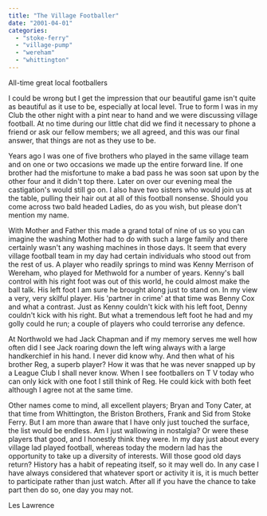 ```yaml
---
title: "The Village Footballer"
date: "2001-04-01"
categories: 
  - "stoke-ferry"
  - "village-pump"
  - "wereham"
  - "whittington"
---
```


All-time great local footballers

I could be wrong but I get the impression that our beautiful game isn't quite as beautiful as it use to be, especially at local level. True to form I was in my Club the other night with a pint near to hand and we were discussing village football. At no time during our little chat did we find it necessary to phone a friend or ask our fellow members; we all agreed, and this was our final answer, that things are not as they use to be.

Years ago I was one of five brothers who played in the same village team and on one or two occasions we made up the entire forward line. If one brother had the misfortune to make a bad pass he was soon sat upon by the other four and it didn't top there. Later on over our evening meal the castigation's would still go on. I also have two sisters who would join us at the table, pulling their hair out at all of this football nonsense. Should you come across two bald headed Ladies, do as you wish, but please don't mention my name.

With Mother and Father this made a grand total of nine of us so you can imagine the washing Mother had to do with such a large family and there certainly wasn't any washing machines in those days. It seem that every village football team in my day had certain individuals who stood out from the rest of us. A player who readily springs to mind was Kenny Merrison of Wereham, who played for Methwold for a number of years. Kenny's ball control with his right foot was out of this world, he could almost make the ball talk. His left foot I am sure he brought along just to stand on. In my view a very, very skilful player. His 'partner in crime' at that time was Benny Cox and what a contrast. Just as Kenny couldn't kick with his left foot, Denny couldn't kick with his right. But what a tremendous left foot he had and my golly could he run; a couple of players who could terrorise any defence.

At Northwold we had Jack Chapman and if my memory serves me well how often did I see Jack roaring down the left wing always with a large handkerchief in his hand. I never did know why. And then what of his brother Reg, a superb player? How it was that he was never snapped up by a League Club I shall never know. When I see footballers on T V today who can only kick with one foot I still think of Reg. He could kick with both feet although I agree not at the same time.

Other names come to mind, all excellent players; Bryan and Tony Cater, at that time from Whittington, the Briston Brothers, Frank and Sid from Stoke Ferry. But I am more than aware that I have only just touched the surface, the list would be endless. Am I just wallowing in nostalgia? Or were these players that good, and I honestly think they were. In my day just about every village lad played football, whereas today the modern lad has the opportunity to take up a diversity of interests. Will those good old days return? History has a habit of repeating itself, so it may well do. In any case I have always considered that whatever sport or activity it is, it is much better to participate rather than just watch. After all if you have the chance to take part then do so, one day you may not.

Les Lawrence
